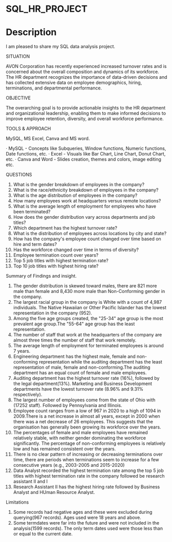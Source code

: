 # SQL_HR_PROJECT

# Description

I am pleased to share my SQL data analysis project. 

SITUATION 

AVON Corporation has recently experienced increased turnover rates and is concerned about the overall composition and dynamics of its workforce. The HR department recognizes the importance of data-driven decisions and has collected extensive data on employee demographics, hiring, terminations, and departmental performance. 

OBJECTIVE

The overarching goal is to provide actionable insights to the HR department and organizational leadership, enabling them to make informed decisions to improve employee retention, diversity, and overall workforce performance.

TOOLS & APPROACH 

MySQL, MS Excel, Canva and MS word.

· MySQL - Concepts like Subqueries, Window functions, Numeric functions, Date functions, etc.
· Excel - Visuals like Bar Chart, Line Chart, Donut Chart, etc.
· Canva and Word - Slides creation, themes and colors, image editing etc.


QUESTIONS
1. What is the gender breakdown of employees in the company?
2. What is the race/ethnicity breakdown of employees in the company?
3. What is the age distribution of employees in the company?
4. How many employees work at headquarters versus remote locations?
5. What is the average length of employment for employees who have been terminated?
6. How does the gender distribution vary across departments and job titles?
7. Which department has the highest turnover rate?
8. What is the distribution of employees across locations by city and state?
9. How has the company's employee count changed over time based on hire and term dates?
10. Has the workforce changed over time in terms of diversity?
11.  Employee termination count over years?
12. Top 5 job titles with highest termination rate?
13. Top 10 job titles with highest hiring rate?




Summary of Findings and insight.
1.	The gender distribution is skewed toward males, there are 821 more male than female and 8,430 more male than Non-Conforming gender in the company.
2.	The largest racial group in the company is White with a count of 4,987 individuals. The Native Hawaiian or Other Pacific Islander has the lowest representation in the company (952).
3.	 Among the five age groups created, the "25-34" age group is the most prevalent age group.The "55-64" age group has the least representation.
4.	The number of staff that work at the headquarters of the company are almost three times the number of staff that work remotely.
5.	The average length of employment for terminated employees is around 7 years.
6.	Engineering department has the highest male, female and non-conforming representation while the auditing department has the least representation of male, female and non-conforming.The auditing department has an equal count of female and  male employees.
7.	Auditing department has the highest turnover rate (16%), followed by the legal department(13%). Marketing and Business Development departments have the lowest turnover rate (8.96% and 9.31% respectively).
8.	The largest number of employees come from the state of Ohio with (17252 staff). Followed by Pennsylvania and Illinois.
9.	Employee count ranges from a low of 967 in 2020 to a high of 1094 in 2009.There is a net increase in almost all years, except in 2000 when there was a net decrease of 26 employees. This suggests that the organisation has generally been growing its workforce over the years.
10.	 The percentages of female and male employees have remained relatively stable, with neither gender dominating the workforce significantly. The percentage of non-conforming employees is relatively low and has remained consistent over the years.
11.	There is no clear pattern of increasing or decreasing terminations over time, there are periods when terminations seem to increase for a few consecutive years (e.g., 2003-2005 and 2015-2020)
12.	Data Analyst recorded the highest termination rate among the top 5 job titles with highest termination rate in the company followed be research assistant II and I
13.	Research Assistant II has the highest hiring rate followed by Business Analyst and HUman Resource Analyst.




Limitations
1. Some records had negative ages and these were excluded during querying(967 records). Ages used were 18 years and above.
2. Some termdates were far into the future and were not included in the analysis(1599 records). The only term dates used were those less than or equal to the current date.

